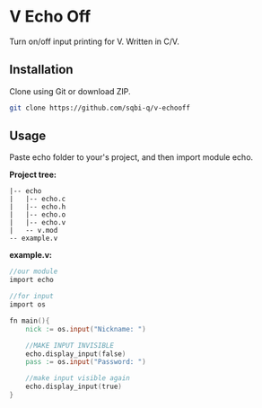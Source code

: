 # V Echo Off

Turn on/off input printing for V. Written in C/V.

## Installation

Clone using Git or download ZIP.

```bash
git clone https://github.com/sqbi-q/v-echooff
```

## Usage

Paste echo folder to your's project, and then import module echo.

**Project tree:**
```
|-- echo
|   |-- echo.c
|   |-- echo.h
|   |-- echo.o
|   |-- echo.v
|   -- v.mod
-- example.v
```


**example.v:**
```v
//our module
import echo

//for input
import os

fn main(){
	nick := os.input("Nickname: ")

	//MAKE INPUT INVISIBLE
	echo.display_input(false)
	pass := os.input("Password: ")

	//make input visible again
	echo.display_input(true)
}
```
